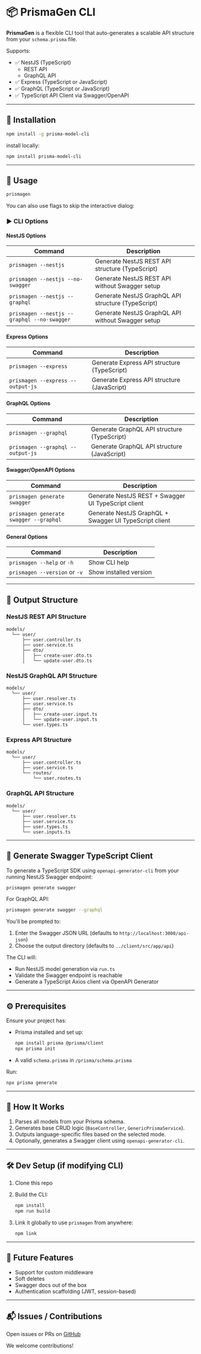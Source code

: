 # 📦 PrismaGen CLI

**PrismaGen** is a flexible CLI tool that auto-generates a scalable API structure from your `schema.prisma` file.

Supports:

* ✅ NestJS (TypeScript)
  - REST API
  - GraphQL API
* ✅ Express (TypeScript or JavaScript)
* ✅ GraphQL (TypeScript or JavaScript)
* ✅ TypeScript API Client via Swagger/OpenAPI

---

## 🚀 Installation

```bash
npm install -g prisma-model-cli
```

install locally:

```bash
npm install prisma-model-cli
```

---

## 🔧 Usage

```bash
prismagen
```

You can also use flags to skip the interactive dialog:

### ▶️ CLI Options

#### NestJS Options
| Command                                    | Description                                                |
| ----------------------------------------- | ---------------------------------------------------------- |
| `prismagen --nestjs`                      | Generate NestJS REST API structure (TypeScript)            |
| `prismagen --nestjs --no-swagger`         | Generate NestJS REST API without Swagger setup             |
| `prismagen --nestjs --graphql`            | Generate NestJS GraphQL API structure (TypeScript)         |
| `prismagen --nestjs --graphql --no-swagger` | Generate NestJS GraphQL API without Swagger setup        |

#### Express Options
| Command                           | Description                                                |
| --------------------------------- | ---------------------------------------------------------- |
| `prismagen --express`             | Generate Express API structure (TypeScript)                |
| `prismagen --express --output-js` | Generate Express API structure (JavaScript)                |

#### GraphQL Options
| Command                           | Description                                                |
| --------------------------------- | ---------------------------------------------------------- |
| `prismagen --graphql`             | Generate GraphQL API structure (TypeScript)                |
| `prismagen --graphql --output-js` | Generate GraphQL API structure (JavaScript)                |

#### Swagger/OpenAPI Options
| Command                           | Description                                                |
| --------------------------------- | ---------------------------------------------------------- |
| `prismagen generate swagger`      | Generate NestJS REST + Swagger UI TypeScript client        |
| `prismagen generate swagger --graphql` | Generate NestJS GraphQL + Swagger UI TypeScript client |

#### General Options
| Command                           | Description                                                |
| --------------------------------- | ---------------------------------------------------------- |
| `prismagen --help` or `-h`        | Show CLI help                                              |
| `prismagen --version` or `-v`     | Show installed version                                     |

---

## 📁 Output Structure

### NestJS REST API Structure
```
models/
  └── user/
      ├── user.controller.ts
      ├── user.service.ts
      ├── dto/
      │   ├── create-user.dto.ts
      │   └── update-user.dto.ts
```

### NestJS GraphQL API Structure
```
models/
  └── user/
      ├── user.resolver.ts
      ├── user.service.ts
      ├── dto/
      │   ├── create-user.input.ts
      │   └── update-user.input.ts
      └── user.types.ts
```

### Express API Structure
```
models/
  └── user/
      ├── user.controller.ts
      ├── user.service.ts
      └── routes/
          └── user.routes.ts
```

### GraphQL API Structure
```
models/
  └── user/
      ├── user.resolver.ts
      ├── user.service.ts
      ├── user.types.ts
      └── user.inputs.ts
```

---

## 🧬 Generate Swagger TypeScript Client

To generate a TypeScript SDK using `openapi-generator-cli` from your running NestJS Swagger endpoint:

```bash
prismagen generate swagger
```

For GraphQL API:
```bash
prismagen generate swagger --graphql
```

You'll be prompted to:

1. Enter the Swagger JSON URL (defaults to `http://localhost:3000/api-json`)
2. Choose the output directory (defaults to `../client/src/app/api`)

The CLI will:

* Run NestJS model generation via `run.ts`
* Validate the Swagger endpoint is reachable
* Generate a TypeScript Axios client via OpenAPI Generator

---

## ⚙️ Prerequisites

Ensure your project has:

* Prisma installed and set up:

  ```bash
  npm install prisma @prisma/client
  npx prisma init
  ```

* A valid `schema.prisma` in `/prisma/schema.prisma`

Run:

```bash
npx prisma generate
```

---

## 🧠 How It Works

1. Parses all models from your Prisma schema.
2. Generates base CRUD logic (`BaseController`, `GenericPrismaService`).
3. Outputs language-specific files based on the selected mode.
4. Optionally, generates a Swagger client using `openapi-generator-cli`.

---

## 🛠 Dev Setup (if modifying CLI)

1. Clone this repo

2. Build the CLI:

   ```bash
   npm install
   npm run build
   ```

3. Link it globally to use `prismagen` from anywhere:

   ```bash
   npm link
   ```

---

## 🧩 Future Features

* Support for custom middleware
* Soft deletes
* Swagger docs out of the box
* Authentication scaffolding (JWT, session-based)

---

## 📬 Issues / Contributions

Open issues or PRs on [GitHub](https://github.com/nivdoron1/prisma-model-cli.git)

We welcome contributions!
